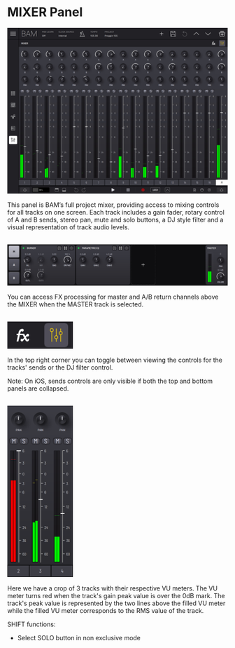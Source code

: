 # MIXER Panel

<img src="/bam/images/mixer/bam-beat-maker-mixer-panel.png" width="1000" alt="BAM Mixer overview" />

<br>

This panel is BAM’s full project mixer, providing access to mixing
controls for all tracks on one screen. Each track includes a gain fader,
rotary control of A and B sends, stereo pan, mute and solo buttons, a DJ style filter and a visual representation of track audio levels.

<br>

<img src="/bam/images/mixer/bam-beat-maker-mixer-rack.png" width="800" alt="BAM mixer master channel sends" />


You can access FX processing for master and A/B return channels
above the MIXER when the MASTER track is selected.

<br>

<img src="/bam/images/mixer/bam-beat-maker-mixer-sends-fx-radio-button.png" width="150" alt="BAM mixer VU meters" />


In the top right corner you can toggle between viewing the controls for the tracks' sends or the DJ filter control.

Note: On iOS, sends controls are only visible if both the top and bottom panels are collapsed.

<br>

<img src="/bam/images/mixer/bam-beat-maker-mixer-levels-vu-meters.png" width="150" alt="BAM mixer VU meters" />


Here we have a crop of 3 tracks with their respective
VU meters. The VU meter turns red when the track's gain peak value is over the 0dB mark. The track's peak
value is represented by the two lines above the filled VU meter while
the filled VU meter corresponds to the RMS value of the track.

SHIFT functions:
- Select SOLO button in non exclusive mode